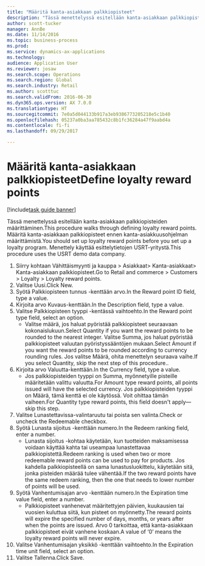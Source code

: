 ```yaml
--- 
title: "Määritä kanta-asiakkaan palkkiopisteet"
description: "Tässä menettelyssä esitellään kanta-asiakkaan palkkiopisteiden määrittäminen."
author: scott-tucker
manager: AnnBe
ms.date: 11/14/2016
ms.topic: business-process
ms.prod: 
ms.service: dynamics-ax-applications
ms.technology: 
audience: Application User
ms.reviewer: josaw
ms.search.scope: Operations
ms.search.region: Global
ms.search.industry: Retail
ms.author: scotttuc
ms.search.validFrom: 2016-06-30
ms.dyn365.ops.version: AX 7.0.0
ms.translationtype: HT
ms.sourcegitcommit: 7e0a5d044133b917a3eb9386773205218e5c1b40
ms.openlocfilehash: 05237a0ba3aa785432c8b1fc36284a47f9aabd4a
ms.contentlocale: fi-fi
ms.lasthandoff: 09/29/2017

---
```

# <a name="define-loyalty-reward-points"></a><span data-ttu-id="d29e9-103">Määritä kanta-asiakkaan palkkiopisteet</span><span class="sxs-lookup"><span data-stu-id="d29e9-103">Define loyalty reward points</span></span>

[!include[task guide banner](../includes/task-guide-banner.md)]

<span data-ttu-id="d29e9-104">Tässä menettelyssä esitellään kanta-asiakkaan palkkiopisteiden määrittäminen.</span><span class="sxs-lookup"><span data-stu-id="d29e9-104">This procedure walks through defining loyalty reward points.</span></span> <span data-ttu-id="d29e9-105">Määritä kanta-asiakkaan palkkiopisteet ennen kanta-asiakkuusohjelman määrittämistä.</span><span class="sxs-lookup"><span data-stu-id="d29e9-105">You should set up loyalty reward points before you set up a loyalty program.</span></span> <span data-ttu-id="d29e9-106">Menettely käyttää esittelytietojen USRT-yritystä.</span><span class="sxs-lookup"><span data-stu-id="d29e9-106">This procedure uses the USRT demo data company.</span></span>

1. <span data-ttu-id="d29e9-107">Siirry kohtaan Vähittäismyynti ja kauppa > Asiakkaat> Kanta-asiakkaat> Kanta-asiakkaan palkkiopisteet.</span><span class="sxs-lookup"><span data-stu-id="d29e9-107">Go to Retail and commerce > Customers > Loyalty > Loyalty reward points.</span></span>
2. <span data-ttu-id="d29e9-108">Valitse Uusi.</span><span class="sxs-lookup"><span data-stu-id="d29e9-108">Click New.</span></span>
3. <span data-ttu-id="d29e9-109">Syötä Palkkiopisteen tunnus -kenttään arvo.</span><span class="sxs-lookup"><span data-stu-id="d29e9-109">In the Reward point ID field, type a value.</span></span>
4. <span data-ttu-id="d29e9-110">Kirjoita arvo Kuvaus-kenttään.</span><span class="sxs-lookup"><span data-stu-id="d29e9-110">In the Description field, type a value.</span></span>
5. <span data-ttu-id="d29e9-111">Valitse Palkkiopisteen tyyppi -kentässä vaihtoehto.</span><span class="sxs-lookup"><span data-stu-id="d29e9-111">In the Reward point type field, select an option.</span></span>
    * <span data-ttu-id="d29e9-112">Valitse määrä, jos haluat pyöristää palkkiopisteet seuraavaan kokonaislukuun.</span><span class="sxs-lookup"><span data-stu-id="d29e9-112">Select Quantity if you want the reward points to be rounded to the nearest integer.</span></span> <span data-ttu-id="d29e9-113">Valitse Summa, jos haluat pyöristää palkkiopisteet valuutan pyöristyssääntöjen mukaan.</span><span class="sxs-lookup"><span data-stu-id="d29e9-113">Select Amount if you want the reward points to be rounded according to currency rounding rules.</span></span> <span data-ttu-id="d29e9-114">Jos valitse Määrä, ohita menettelyn seuraava vaihe.</span><span class="sxs-lookup"><span data-stu-id="d29e9-114">If you select Quantity, skip the next step of this procedure..</span></span>  
6. <span data-ttu-id="d29e9-115">Kirjoita arvo Valuutta-kenttään.</span><span class="sxs-lookup"><span data-stu-id="d29e9-115">In the Currency field, type a value.</span></span>
    * <span data-ttu-id="d29e9-116">Jos palkkiopisteiden tyyppi on Summa, myönnetyille pisteille määritetään valittu valuutta.</span><span class="sxs-lookup"><span data-stu-id="d29e9-116">For Amount type reward points, all points issued will have the selected currency.</span></span> <span data-ttu-id="d29e9-117">Jos palkkiopisteiden tyyppi on Määrä, tämä kenttä ei ole käytössä. Voit ohittaa tämän vaiheen.</span><span class="sxs-lookup"><span data-stu-id="d29e9-117">For Quantity type reward points, this field doesn't apply—skip this step.</span></span>  
7. <span data-ttu-id="d29e9-118">Valitse Lunastettavissa-valintaruutu tai poista sen valinta.</span><span class="sxs-lookup"><span data-stu-id="d29e9-118">Check or uncheck the Redeemable checkbox.</span></span>
8. <span data-ttu-id="d29e9-119">Syötä Lunasta sijoitus -kenttään numero.</span><span class="sxs-lookup"><span data-stu-id="d29e9-119">In the Redeem ranking field, enter a number.</span></span>
    * <span data-ttu-id="d29e9-120">Lunasta sijoitus -kohtaa käytetään, kun tuotteiden maksamisessa voidaan käyttää kahta tai useampaa lunastettavaa palkkiopistettä.</span><span class="sxs-lookup"><span data-stu-id="d29e9-120">Redeem ranking is used when two or more redeemable reward points can be used to pay for products.</span></span> <span data-ttu-id="d29e9-121">Jos kahdella palkkiopisteellä on sama lunastusluokittelu, käytetään sitä, jonka pisteiden määrää tulee vähentää.</span><span class="sxs-lookup"><span data-stu-id="d29e9-121">If the two reward points have the same redeem ranking, then the one that needs to lower number of points will be used.</span></span>  
9. <span data-ttu-id="d29e9-122">Syötä Vanhentumisajan arvo -kenttään numero.</span><span class="sxs-lookup"><span data-stu-id="d29e9-122">In the Expiration time value field, enter a number.</span></span>
    * <span data-ttu-id="d29e9-123">Palkkiopisteet vanhenevat määritettyjen päivien, kuukausien tai vuosien kuluttua siitä, kun pisteet on myönnetty.</span><span class="sxs-lookup"><span data-stu-id="d29e9-123">The reward points will expire the specified number of days, months, or years after when the points are issued.</span></span> <span data-ttu-id="d29e9-124">Arvo 0 tarkoittaa, että kanta-asiakkaan palkkiopisteet eivät vanhene koskaan.</span><span class="sxs-lookup"><span data-stu-id="d29e9-124">A value of ‘0’ means the loyalty reward points will never expire.</span></span>  
10. <span data-ttu-id="d29e9-125">Valitse Vanhentumisajan yksikkö -kenttään vaihtoehto.</span><span class="sxs-lookup"><span data-stu-id="d29e9-125">In the Expiration time unit field, select an option.</span></span>
11. <span data-ttu-id="d29e9-126">Valitse Tallenna.</span><span class="sxs-lookup"><span data-stu-id="d29e9-126">Click Save.</span></span>


